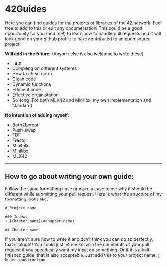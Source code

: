 # 42Guides

Here you can find guides for the projects or libraries of the 42 network. Feel free to add to this or edit any documentation!
This could be a good oppurtunity for you (and me!) to learn how to handle pull requests and it will look good on your github profile to have
contributed to an open source project!

**Will add in the future:** (Anyone else is also welcome to write these)

+ Libft 
+ Compiling on different systems
+ How to cheat norm
+ Clean code
+ Dynamic functions
+ Efficient code
+ Effective organistation
+ So_long (For both MLX42 and Minilibx, my own implementation and standard) 

**No intention of adding myself:** 
+ Born2beroot
+ Push_swap
+ FDF
+ Fractol
+ Minitalk
+ Minilibx
+ MLX42

------------

## How to go about writing your own guide: 

Follow the same formatting I use or make a case to me why it should be different while submitting your pull request. 
Here is what the structure of my formatting looks like: 
```
# Project name

### Index:
+ [Chapter name](#chapter-name)

## Chapter name
```
If you aren't sure how to write it and don't think you can do so perfectly, that is alright! 
You could just let me know in the comments of your pull request if you specifically want my input on something. 
Or if it is a half finished guide, that is also acceptable. Just add this to your project name: `🔨 Under construction`
